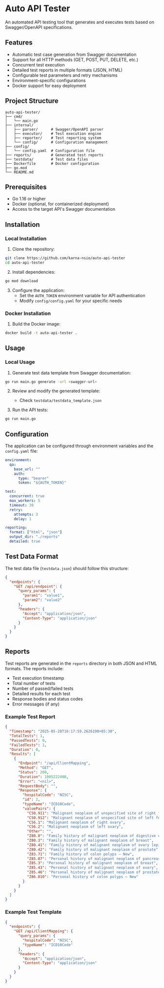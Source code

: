 # Auto API Tester

An automated API testing tool that generates and executes tests based on Swagger/OpenAPI specifications.

## Features

- Automatic test case generation from Swagger documentation
- Support for all HTTP methods (GET, POST, PUT, DELETE, etc.)
- Concurrent test execution
- Detailed test reports in multiple formats (JSON, HTML)
- Configurable test parameters and retry mechanisms
- Environment-specific configurations
- Docker support for easy deployment

## Project Structure

```
auto-api-tester/
├── cmd/
│   └── main.go
├── internal/
│   ├── parser/      # Swagger/OpenAPI parser
│   ├── executor/    # Test execution engine
│   ├── reporter/    # Test reporting system
│   └── config/      # Configuration management
├── config/
│   └── config.yaml  # Configuration file
├── reports/         # Generated test reports
├── testdata/        # Test data files
├── Dockerfile       # Docker configuration
├── go.mod
└── README.md
```

## Prerequisites

- Go 1.16 or higher
- Docker (optional, for containerized deployment)
- Access to the target API's Swagger documentation

## Installation

### Local Installation

1. Clone the repository:
```bash
git clone https://github.com/karna-nsio/auto-api-tester
cd auto-api-tester
```

2. Install dependencies:
```bash
go mod download
```

3. Configure the application:
   - Set the `AUTH_TOKEN` environment variable for API authentication
   - Modify `config/config.yaml` for your specific needs

### Docker Installation

1. Build the Docker image:
```bash
docker build -t auto-api-tester .
```

## Usage

### Local Usage

1. Generate test data template from Swagger documentation:
```bash
go run main.go generate -url <swagger-url>
```

2. Review and modify the generated template:
   - Check `testdata/testdata_template.json`

3. Run the API tests:
```bash
go run main.go
```

## Configuration

The application can be configured through environment variables and the `config.yaml` file:

```yaml
environment:
  qa:
    base_url: ""
    auth:
      type: "bearer"
      token: "${AUTH_TOKEN}"

test:
  concurrent: true
  max_workers: 5
  timeout: 30
  retry:
    attempts: 3
    delay: 1

reporting:
  format: ["html", "json"]
  output_dir: "./reports"
  detailed: true
```

## Test Data Format

The test data file (`testdata.json`) should follow this structure:

```json
{
  "endpoints": {
    "GET /api/endpoint": {
      "query_params": {
        "param1": "value1",
        "param2": "value2"
      },
      "headers": {
        "Accept": "application/json",
        "Content-Type": "application/json"
      }
    }
  }
}
```

## Reports

Test reports are generated in the `reports` directory in both JSON and HTML formats. The reports include:
- Test execution timestamp
- Total number of tests
- Number of passed/failed tests
- Detailed results for each test
- Response bodies and status codes
- Error messages (if any)

### Example Test Report

```json
{
  "Timestamp": "2025-05-28T16:17:59.2626198+05:30",
  "TotalTests": 1,
  "PassedTests": 0,
  "FailedTests": 1,
  "Duration": 0,
  "Results": [
    {
      "Endpoint": "/api/ClientMapping",
      "Method": "GET",
      "Status": 200,
      "Duration": 1005222400,
      "Error": "<nil>",
      "RequestBody": "",
      "Response": {
        "hospitalCode": "NISC",
        "id": 2,
        "typeName": "ICD10Code",
        "valuePairs": {
          "C50.911": "Malignant neoplasm of unspecified site of right female breast",
          "C50.912": "Malignant neoplasm of unspecified site of left female breast",
          "C56.1": "Malignant neoplasm of right ovary",
          "C56.2": "Malignant neoplasm of left ovary",
          "Other": "",
          "Z80.0": "Family history of malignant neoplasm of digestive organs [pancreas]",
          "Z80.3": "Family history of malignant neoplasm of breast",
          "Z80.41": "Family history of malignant neoplasm of ovary [epithelial]",
          "Z80.42": "Family history of malignant neoplasm of prostate",
          "Z83.71": "Family history of colon polyps — New",
          "Z85.07": "Personal history of malignant neoplasm of pancreas",
          "Z85.3": "Personal history of malignant neoplasm of breast",
          "Z85.43": "Personal history of malignant neoplasm of ovary",
          "Z85.46": "Personal history of malignant neoplasm of prostate",
          "Z86.010": "Personal history of colon polyps — New"
        }
      }
    }
  ]
}
```

### Example Test Template

```json
{
  "endpoints": {
    "GET /api/ClientMapping": {
      "query_params": {
        "hospitalCode": "NISC",
        "typeName": "ICD10Code"
      },
      "headers": {
        "Accept": "application/json",
        "Content-Type": "application/json"
      }
    }
  }
}